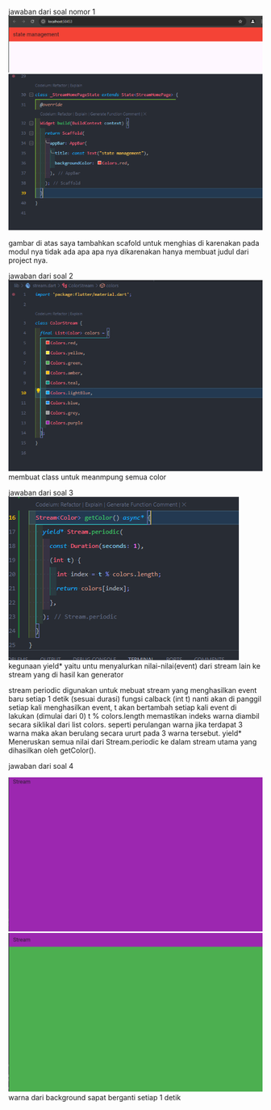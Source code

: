 jawaban dari soal nomor 1
![alt text](image.png)
![alt text](image-1.png)

gambar di atas saya tambahkan scafold untuk menghias di karenakan pada modul nya tidak ada apa apa nya dikarenakan hanya membuat judul dari project nya.


jawaban dari soal 2
![alt text](image-2.png)
membuat class untuk meanmpung semua color

jawaban dari soal 3
![alt text](image-3.png)
kegunaan yield* yaitu untu menyalurkan nilai-nilai(event) dari stream lain ke stream yang di hasil kan generator

stream periodic digunakan untuk mebuat stream yang menghasilkan event baru setiap 1 detik (sesuai durasi) 
fungsi calback (int t) nanti akan di panggil setiap kali menghasilkan event, t akan bertambah setiap kali event di lakukan (dimulai dari 0)
t % colors.length memastikan indeks warna diambil secara siklikal dari list colors. seperti perulangan warna jika terdapat 3 warna maka akan berulang secara ururt pada 3 warna tersebut.
yield* Meneruskan semua nilai dari Stream.periodic ke dalam stream utama yang dihasilkan oleh getColor().


jawaban dari soal 4

![alt text](image-4.png)
![alt text](image-5.png)
warna dari background sapat berganti setiap  1 detik 
